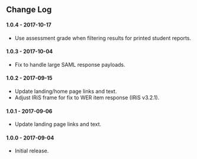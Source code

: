 ## Change Log

#### 1.0.4 - 2017-10-17

* Use assessment grade when filtering results for printed student reports.

#### 1.0.3 - 2017-10-04

* Fix to handle large SAML response payloads.

#### 1.0.2 - 2017-09-15

* Update landing/home page links and text.
* Adjust IRiS frame for fix to WER item response (IRiS v3.2.1).

#### 1.0.1 - 2017-09-06

* Update landing page links and text.

#### 1.0.0 - 2017-09-04

* Initial release.

